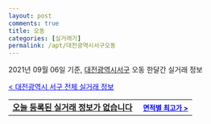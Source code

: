 ```yaml
---
layout: post
comments: true
title: 오동
categories: [실거래가]
permalink: /apt/대전광역시서구오동
---
```


2021년 09월 06일 기준, <a href="/apt/대전광역시서구">대전광역시서구</a> 오동 한달간 실거래 정보

<a style="color: blue;" href="/apt/대전광역시서구">< 대전광역시 서구 전체 실거래 정보</a>
<!---- start ---->
<table>
  <tr>
    <td colspan="4" style="font-weight: bold;"><a href="/apt/대전광역시서구오동{name_without_space}">오늘 등록된 실거래 정보가 없습니다</a> &nbsp;&nbsp;&nbsp; <a style="color: blue; font-size: smaller;" href="/apt/대전광역시서구오동{name_without_space}">면적별 최고가 ></a></td>
  </tr>
    
</table>
<!---- end ---->
    